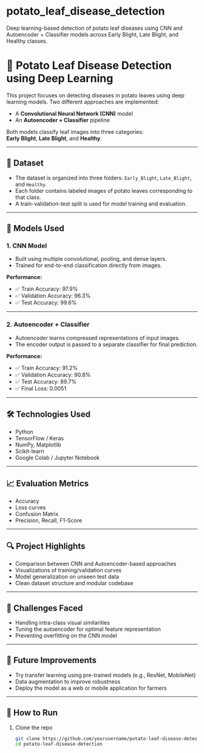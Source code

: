 # potato_leaf_disease_detection
Deep learning-based detection of potato leaf diseases using CNN and Autoencoder + Classifier models across Early Blight, Late Blight, and Healthy classes.

# 🥔 Potato Leaf Disease Detection using Deep Learning

This project focuses on detecting diseases in potato leaves using deep learning models. Two different approaches are implemented:

- A **Convolutional Neural Network (CNN)** model
- An **Autoencoder + Classifier** pipeline

Both models classify leaf images into three categories:  
**Early Blight**, **Late Blight**, and **Healthy**.

---

## 📂 Dataset

- The dataset is organized into three folders: `Early_Blight`, `Late_Blight`, and `Healthy`.
- Each folder contains labeled images of potato leaves corresponding to that class.
- A train-validation-test split is used for model training and evaluation.

---

## 🧠 Models Used

### 1. CNN Model
- Built using multiple convolutional, pooling, and dense layers.
- Trained for end-to-end classification directly from images.

**Performance:**
- ✅ Train Accuracy: 97.9%  
- ✅ Validation Accuracy: 96.3%  
- ✅ Test Accuracy: 99.6%

---

### 2. Autoencoder + Classifier
- Autoencoder learns compressed representations of input images.
- The encoder output is passed to a separate classifier for final prediction.

**Performance:**
- ✅ Train Accuracy: 91.2%  
- ✅ Validation Accuracy: 90.8%  
- ✅ Test Accuracy: 89.7%  
- ✅ Final Loss: 0.0051

---

## 🛠️ Technologies Used

- Python  
- TensorFlow / Keras  
- NumPy, Matplotlib  
- Scikit-learn  
- Google Colab / Jupyter Notebook

---

## 📈 Evaluation Metrics

- Accuracy  
- Loss curves  
- Confusion Matrix  
- Precision, Recall, F1-Score

---

## 🔍 Project Highlights

- Comparison between CNN and Autoencoder-based approaches
- Visualizations of training/validation curves
- Model generalization on unseen test data
- Clean dataset structure and modular codebase

---

## 🚧 Challenges Faced

- Handling intra-class visual similarities
- Tuning the autoencoder for optimal feature representation
- Preventing overfitting on the CNN model

---

## 📎 Future Improvements

- Try transfer learning using pre-trained models (e.g., ResNet, MobileNet)
- Data augmentation to improve robustness
- Deploy the model as a web or mobile application for farmers

---

## 📌 How to Run

1. Clone the repo  
   ```bash
   git clone https://github.com/yourusername/potato-leaf-disease-detection.git
   cd potato-leaf-disease-detection
